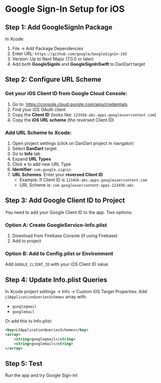 # Google Sign-In Setup for iOS

## Step 1: Add GoogleSignIn Package

In Xcode:
1. File → Add Package Dependencies
2. Enter URL: `https://github.com/google/GoogleSignIn-iOS`
3. Version: Up to Next Major (7.0.0 or later)
4. Add both **GoogleSignIn** and **GoogleSignInSwift** to DanDart target

## Step 2: Configure URL Scheme

### Get your iOS Client ID from Google Cloud Console:
1. Go to: https://console.cloud.google.com/apis/credentials
2. Find your iOS OAuth client
3. Copy the **Client ID** (looks like: `123456-abc.apps.googleusercontent.com`)
4. Copy the **iOS URL scheme** (the reversed Client ID)

### Add URL Scheme to Xcode:
1. Open project settings (click on DanDart project in navigator)
2. Select **DanDart** target
3. Go to **Info** tab
4. Expand **URL Types**
5. Click **+** to add new URL Type
6. **Identifier**: `com.google.signin`
7. **URL Schemes**: Enter your **reversed Client ID**
   - Example: If Client ID is `123456-abc.apps.googleusercontent.com`
   - URL Scheme is: `com.googleusercontent.apps.123456-abc`

## Step 3: Add Google Client ID to Project

You need to add your Google Client ID to the app. Two options:

### Option A: Create GoogleService-Info.plist
1. Download from Firebase Console (if using Firebase)
2. Add to project

### Option B: Add to Config.plist or Environment
Add `GOOGLE_CLIENT_ID` with your iOS Client ID value

## Step 4: Update Info.plist Queries

In Xcode project settings → Info → Custom iOS Target Properties:
Add `LSApplicationQueriesSchemes` array with:
- `googlegmail`
- `googlemail`

Or add this to Info.plist:
```xml
<key>LSApplicationQueriesSchemes</key>
<array>
    <string>googlegmail</string>
    <string>googlemail</string>
</array>
```

## Step 5: Test

Run the app and try Google Sign-In!
